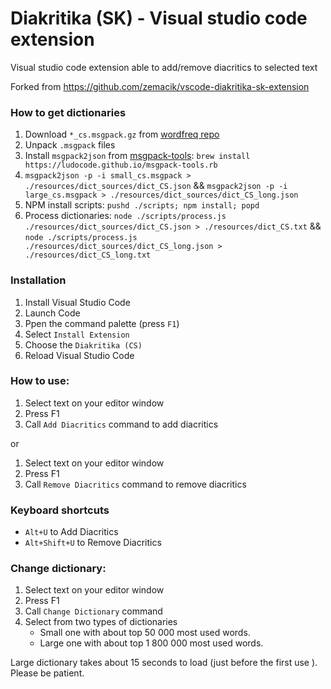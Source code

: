 # Diakritika (SK) - Visual studio code extension

Visual studio code extension able to add/remove diacritics to selected text 

Forked from https://github.com/zemacik/vscode-diakritika-sk-extension

### How to get dictionaries

1. Download `*_cs.msgpack.gz` from [wordfreq repo](https://github.com/LuminosoInsight/wordfreq/tree/master/wordfreq/data)
2. Unpack `.msgpack` files
3. Install `msgpack2json` from [msgpack-tools](https://github.com/ludocode/msgpack-tools): `brew install https://ludocode.github.io/msgpack-tools.rb`
4. `msgpack2json -p -i small_cs.msgpack > ./resources/dict_sources/dict_CS.json` && `msgpack2json -p -i large_cs.msgpack > ./resources/dict_sources/dict_CS_long.json`
5. NPM install scripts: `pushd ./scripts; npm install; popd`
5. Process dictionaries: `node ./scripts/process.js ./resources/dict_sources/dict_CS.json > ./resources/dict_CS.txt` && `node ./scripts/process.js ./resources/dict_sources/dict_CS_long.json > ./resources/dict_CS_long.txt`

### Installation

1. Install Visual Studio Code
2. Launch Code
3. Ppen the command palette (press `F1`)
4. Select `Install Extension`
5. Choose the `Diakritika (CS)`
6. Reload Visual Studio Code


### How to use:

1. Select text on your editor window
2. Press F1
3. Call `Add Diacritics` command to add diacritics

or

1. Select text on your editor window
2. Press F1
3. Call `Remove Diacritics` command to remove diacritics

### Keyboard shortcuts

- `Alt+U` to Add Diacritics
- `Alt+Shift+U` to Remove Diacritics

### Change dictionary:

1. Select text on your editor window
2. Press F1
3. Call `Change Dictionary` command
4. Select from two types of dictionaries
    - Small one with about top 50 000 most used words.
    - Large one with about top 1 800 000 most used words.

Large dictionary takes about 15 seconds to load (just before the first use ). Please be patient. 


